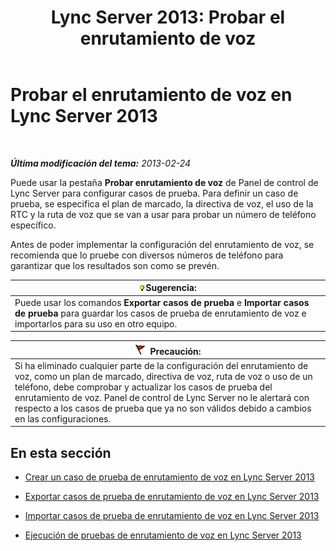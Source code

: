 ﻿---
title: 'Lync Server 2013: Probar el enrutamiento de voz'
TOCTitle: Probar el enrutamiento de voz
ms:assetid: d3aae909-fef6-440f-b144-0b62dc82bf5d
ms:mtpsurl: https://technet.microsoft.com/es-es/library/Gg398915(v=OCS.15)
ms:contentKeyID: 48276785
ms.date: 01/07/2017
mtps_version: v=OCS.15
ms.translationtype: HT
---

# Probar el enrutamiento de voz en Lync Server 2013

 

_**Última modificación del tema:** 2013-02-24_

Puede usar la pestaña **Probar enrutamiento de voz** de Panel de control de Lync Server para configurar casos de prueba. Para definir un caso de prueba, se especifica el plan de marcado, la directiva de voz, el uso de la RTC y la ruta de voz que se van a usar para probar un número de teléfono específico.

Antes de poder implementar la configuración del enrutamiento de voz, se recomienda que lo pruebe con diversos números de teléfono para garantizar que los resultados son como se prevén.

<table>
<thead>
<tr class="header">
<th><img src="images/JJ205319.tip(OCS.15).gif" title="tip" alt="tip" />Sugerencia:</th>
</tr>
</thead>
<tbody>
<tr class="odd">
<td>Puede usar los comandos <strong>Exportar casos de prueba</strong> e <strong>Importar casos de prueba</strong> para guardar los casos de prueba de enrutamiento de voz e importarlos para su uso en otro equipo.</td>
</tr>
</tbody>
</table>


<table>
<thead>
<tr class="header">
<th><img src="images/JJ204932.Caution(OCS.15).gif" title="Caution" alt="Caution" />Precaución:</th>
</tr>
</thead>
<tbody>
<tr class="odd">
<td>Si ha eliminado cualquier parte de la configuración del enrutamiento de voz, como un plan de marcado, directiva de voz, ruta de voz o uso de un teléfono, debe comprobar y actualizar los casos de prueba del enrutamiento de voz. Panel de control de Lync Server no le alertará con respecto a los casos de prueba que ya no son válidos debido a cambios en las configuraciones.</td>
</tr>
</tbody>
</table>


## En esta sección

  - [Crear un caso de prueba de enrutamiento de voz en Lync Server 2013](lync-server-2013-create-a-voice-routing-test-case.md)

  - [Exportar casos de prueba de enrutamiento de voz en Lync Server 2013](lync-server-2013-export-voice-routing-test-cases.md)

  - [Importar casos de prueba de enrutamiento de voz en Lync Server 2013](lync-server-2013-import-voice-routing-test-cases.md)

  - [Ejecución de pruebas de enrutamiento de voz en Lync Server 2013](lync-server-2013-running-voice-routing-tests.md)

